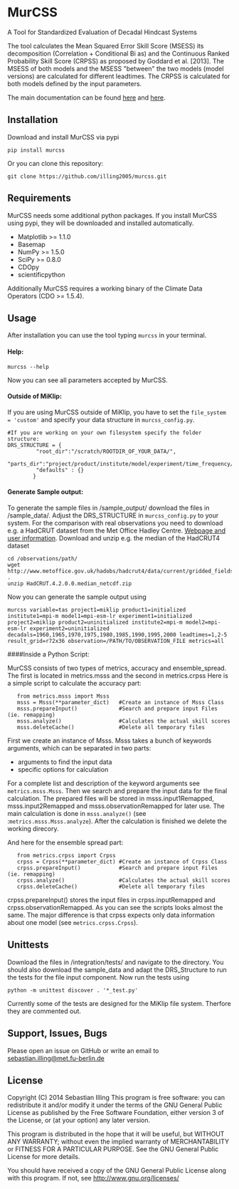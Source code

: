 MurCSS
=====
A Tool for Standardized Evaluation of Decadal Hindcast Systems

The tool calculates the Mean Squared Error Skill Score (MSESS) its decomposition (Correlation + Conditional Bi
as) and the Continuous Ranked Probability Skill Score (CRPSS) as proposed by Goddard et al. [2013]. 
The MSESS of both models and the MSESS "between" the two models (model versions) are calculated for different leadtimes.
The CRPSS is calculated for both models defined by the input parameters. 

The main documentation can be found [here][local-docs] and [here][homepage].

Installation
-
Download and install MurCSS via pypi
```
pip install murcss
```

Or you can clone this repository:
```
git clone https://github.com/illing2005/murcss.git
```

Requirements
-
MurCSS needs some additional python packages. If you install MurCSS using pypi, they will be downloaded and installed automatically. 
* Matplotlib >= 1.1.0
* Basemap
* NumPy >= 1.5.0
* SciPy >= 0.8.0
* CDOpy
* scientificpython

Additionally MurCSS requires a working binary of the Climate Data Operators (CDO >= 1.5.4).

Usage
-
After installation you can use the tool typing `murcss` in your terminal.
#### Help:
```
murcss --help 
```

Now you can see all parameters accepted by MurCSS.

#### Outside of MiKlip:

If you are using MurCSS outside of MiKlip, you have to set the `file_system = 'custom'` and specify your data structure in `murcss_config.py`. 

```
#If you are working on your own filesystem specify the folder structure:
DRS_STRUCTURE = {
         "root_dir":"/scratch/ROOTDIR_OF_YOUR_DATA/",
         "parts_dir":"project/product/institute/model/experiment/time_frequency/realm/variable/ensemble/file_name".split('/'),
         "defaults" : {}
        }

```

#### Generate Sample output:

To generate the sample files in /sample_output/ download the files in /sample_data/. Adjust the DRS_STRUCTURE in `murcss_config.py` to your system. For the comparison with real observations you need to download e.g. a HadCRUT dataset from the Met Office Hadley Centre. [Webpage and user information][HadCRUT].
Download and unzip e.g. the median of the HadCRUT4 dataset 
```
cd /observations/path/
wget http://www.metoffice.gov.uk/hadobs/hadcrut4/data/current/gridded_fields/HadCRUT.4.2.0.0.median_netcdf.zip .
unzip HadCRUT.4.2.0.0.median_netcdf.zip 
```
Now you can generate the sample output using
```
murcss variable=tas project1=miklip product1=initialized institute1=mpi-m model1=mpi-esm-lr experiment1=initialized project2=miklip product2=uninitialized institute2=mpi-m model2=mpi-esm-lr experiment2=uninitialized decadals=1960,1965,1970,1975,1980,1985,1990,1995,2000 leadtimes=1,2-5 result_grid=r72x36 observation=/PATH/TO/OBSERVATION_FILE metrics=all
```

####Inside a Python Script:

MurCSS consists of two types of metrics, accuracy and ensemble_spread. The first is located in metrics.msss and the second in metrics.crpss
Here is a simple script to calculate the accuracy part:
```
   from metrics.msss import Msss 
   msss = Msss(**parameter_dict)   #Create an instance of Msss Class 
   msss.prepareInput()             #Search and prepare input Files (ie. remapping)
   msss.analyze()                  #Calculates the actual skill scores
   msss.deleteCache()              #Delete all temporary files 
```
First we create an instance of Msss. Msss takes a bunch of keywords arguments, which can be separated in two parts: 

* arguments to find the input data
* specific options  for calculation

For a complete list and description of the keyword arguments see `metrics.msss.Msss`. Then we search and prepare the input data for the final calculation. The prepared files will be stored in msss.input1Remapped, msss.input2Remapped and msss.observationRemapped for later use.
The main calculation is done in `msss.analyze()` (see :`metrics.msss.Msss.analyze`). After the calculation is finished we delete the working direcory. 

And here for the ensemble spread part:
```
   from metrics.crpss import Crpss
   crpss = Crpss(**parameter_dict) #Create an instance of Crpss Class
   crpss.prepareInput()            #Search and prepare input Files (ie. remapping)
   crpss.analyze()                 #Calculates the actual skill scores
   crpss.deleteCache()             #Delete all temporary files
```
crpss.prepareInput() stores the input files in crpss.inputRemapped and crpss.observationRemapped. As you can see the scripts looks almost the same. The major difference is that crpss expects only data information about one model (see `metrics.crpss.Crpss`). 

Unittests
-
Download the files in /integration/tests/ and navigate to the directory.
You should also download the sample_data and adapt the DRS_Structure to run the tests for the file input component. 
Now run the tests using
```
python -m unittest discover . '*_test.py'
```
Currently some of the tests are designed for the MiKlip file system. Therfore they are commented out.

Support, Issues, Bugs
-
Please open an issue on GitHub or write an email to sebastian.illing@met.fu-berlin.de


License
-
Copyright (C) 2014 Sebastian Illing This program is free software: you can redistribute it and/or modify it under the terms of the GNU General Public License as published by the Free Software Foundation, either version 3 of the License, or (at your option) any later version.

This program is distributed in the hope that it will be useful, but WITHOUT ANY WARRANTY; without even the implied warranty of MERCHANTABILITY or FITNESS FOR A PARTICULAR PURPOSE. See the GNU General Public License for more details.

You should have received a copy of the GNU General Public License along with this program. If not, see http://www.gnu.org/licenses/

[local-docs]: ./doc/build/index.html
[homepage]: https://www-miklip.dkrz.de/about/murcss
[HadCRUT]: http://www.metoffice.gov.uk/hadobs/hadcrut4/data/current/download.html
